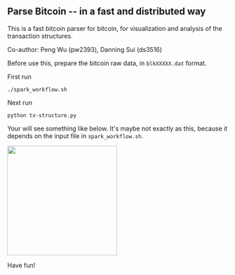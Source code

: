 ## Parse Bitcoin -- in a fast and distributed way

This is a fast bitcoin parser for bitcoin, for visualization and analysis of the transaction structures.

Co-author: Peng Wu (pw2393), Danning Sui (ds3516)

Before use this, prepare the bitcoin raw data, in `blkXXXXX.dat` format.

First run
```
./spark_workflow.sh
```

Next run
```
python tx-structure.py
```

Your will see something like below. It's maybe not exactly as this, because it depends on the input file in `spark_workflow.sh`.

<img src="https://github.com/pw2393/btc-parser-spark/blob/master/fig2-0.png" width="250">

Have fun!
